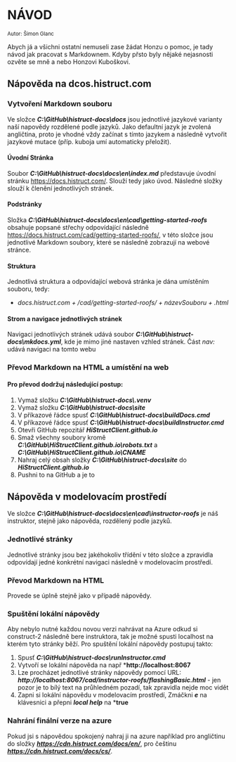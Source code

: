 # **NÁVOD**
<small>Autor: Šimon Glanc</small>

Abych já a všichni ostatní nemuseli zase žádat Honzu o pomoc, je tady návod jak pracovat s Markdownem. Kdyby přsto byly nějaké nejasnosti ozvěte se mně a nebo Honzovi Kuboškovi.

## Nápověda na dcos.histruct.com

### Vytvoření Markdown souboru
Ve složce ***C:\GitHub\histruct-docs\docs*** jsou jednotlivé jazykové varianty naší napovědy rozdělené podle jazyků. Jako defaultní jazyk je zvolená angličtina, proto je vhodné vždy začínat s tímto jazykem a následně vytvořit jazykové mutace (příp. kuboja umí automaticky přeložit). 

#### Úvodní Stránka
Soubor ***C:\GitHub\histruct-docs\docs\en\index.md*** představuje úvodní stránku https://docs.histruct.com/. Slouží tedy jako úvod. Následné složky slouží k členění jednotlivých stránek. 

#### Podstránky
Složka ***C:\GitHub\histruct-docs\docs\en\cad\getting-started-roofs*** obsahuje popsané střechy odpovídající následně https://docs.histruct.com/cad/getting-started-roofs/, v této složce jsou jednotlivé Markdown soubory, které se následně zobrazují na webové stránce. 

#### Struktura
Jednotlivá struktura a odpovídající webová stránka je dána umístěním souboru, tedy:
- *docs.histruct.com + /cad/getting-started-roofs/ + názevSouboru + .html*

#### Strom a navigace jednotlivých stránek
Navigaci jednotlivých stránek udává soubor ***C:\GitHub\histruct-docs\mkdocs.yml***, kde je mimo jiné nastaven vzhled stránek. Část *nav:* udává navigaci na tomto webu

### Převod Markdown na HTML a umístění na web

#### Pro převod dodržuj následující postup:
1. Vymaž složku ***C:\GitHub\histruct-docs\\.venv***
1. Vymaž složku ***C:\GitHub\histruct-docs\site***
1. V příkazové řádce spusť ***C:\GitHub\histruct-docs\buildDocs.cmd***
1. V příkazové řádce spusť ***C:\GitHub\histruct-docs\buildInstructor.cmd***
1. Otevři GitHub repozitář ***HiStructClient.github.io***
1. Smaž všechny soubory kromě ***C:\GitHub\HiStructClient.github.io\robots.txt*** a ***C:\GitHub\HiStructClient.github.io\CNAME***
1. Nahraj celý obsah složky ***C:\GitHub\histruct-docs\site*** do ***HiStructClient.github.io***
1. Pushni to na GitHub a je to 

## Nápověda v modelovacím prostředí
Ve složce ***C:\GitHub\histruct-docs\docs\en\cad\instructor-roofs*** je náš instruktor, stejně jako nápověda, rozdělený podle jazyků. 

### Jednotlivé stránky
Jednotlivé stránky jsou bez jakéhokoliv třídění v této složce a zpravidla odpovídají jedné konkrétní navigaci následně v modelovacím prostředí.

### Převod Markdown na HTML
Provede se úplně stejně jako v případě nápovědy. 

### Spuštění lokální nápovědy 
Aby nebylo nutné každou novou verzi nahrávat na Azure odkud si construct-2 následně bere instruktora, tak je možné spusti localhost na kterém tyto stránky běží. Pro spuštění lokální nápovědy postupuj takto: 
1. Spusť ***C:\GitHub\histruct-docs\runInstructor.cmd***
1. Vytvoří se lokální nápověda na např ***http://localhost:8067**
1. Lze procházet jednotlivé stránky nápovědy pomocí URL: ***http://localhost:8067/cad/instructor-roofs/flashingBasic.html*** - jen pozor je to bílý text na průhledném pozadí, tak zpravidla nejde moc vidět
1. Zapni si lokální nápovědu v modelovacím prostředí, Zmáčkni ***e*** na klávesnici a přepni ***local help*** na ***true**

### Nahrání finální verze na azure
Pokud jsi s nápovědou spokojený nahraj ji na azure například pro angličtinu do složky ***https://cdn.histruct.com/docs/en/***, pro češtinu ***https://cdn.histruct.com/docs/cs/***.